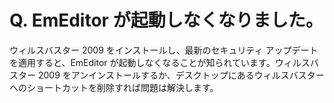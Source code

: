 # Q. EmEditor が起動しなくなりました。

ウィルスバスター 2009 をインストールし、最新のセキュリティ アップデートを適用すると、EmEditor が起動しなくなることが知られています。ウィルスバスター 2009 をアンインストールするか、デスクトップにあるウィルスバスターへのショートカットを削除すれば問題は解決します。
